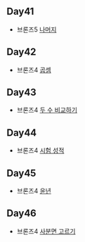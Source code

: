 ## Day41

* 브론즈5 [나머지](https://www.acmicpc.net/problem/10430)

## Day42

* 브론즈4 [곱셈](https://www.acmicpc.net/problem/2588)

## Day43

* 브론즈4 [두 수 비교하기](https://www.acmicpc.net/problem/1330)

## Day44

* 브론즈4 [시험 성적](https://www.acmicpc.net/problem/9498)

## Day45

* 브론즈4 [윤년](https://www.acmicpc.net/problem/2753)

## Day46

* 브론즈4 [사분면 고르기](https://www.acmicpc.net/problem/14681)


